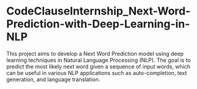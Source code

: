 # CodeClauseInternship_Next-Word-Prediction-with-Deep-Learning-in-NLP
This project aims to develop a Next Word Prediction model using deep learning techniques in Natural Language Processing (NLP). The goal is to predict the most likely next word given a sequence of input words, which can be useful in various NLP applications such as auto-completion, text generation, and language translation.
